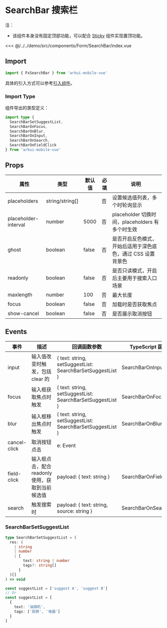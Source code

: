 # SearchBar 搜索栏

注：

- 该组件本身没有固定顶部功能，可以配合 [Sticky](./Sticky.md) 组件实现置顶功能。

<CodeDemo name="SearchBar">

<<< @/../../demo/src/components/Form/SearchBar/index.vue

</CodeDemo>

## Import

```js
import { FxSearchBar } from 'arkui-mobile-vue'
```

具体的引入方式可以参考[引入组件](../guide/import.md)。

### Import Type

组件导出的类型定义：

```ts
import type {
  SearchBarSetSuggestList,
  SearchBarOnFocus,
  SearchBarOnBlur,
  SearchBarOnInput,
  SearchBarOnSearch,
  SearchBarOnFieldClick
} from 'arkui-mobile-vue'
```

## Props

| 属性                 | 类型            | 默认值 | 必填 | 说明                                                        |
| -------------------- | --------------- | ------ | ---- | ----------------------------------------------------------- |
| placeholders         | string/string[] |        | 否   | 设置候选值列表，多个时轮询显示                              |
| placeholder-interval | number          | 5000   | 否   | placeholder 切换时间，placeholders 有多个时生效             |
| ghost                | boolean         | false  | 否   | 是否开启反色模式，开始后适用于深色底色，通过 CSS 设置背景色 |
| readonly             | boolean         | false  | 否   | 是否只读模式，开启后主要用于搜索入口场景                    |
| maxlength            | number          | 100    | 否   | 最大长度                                                    |
| focus                | boolean         | false  | 否   | 加载时是否获取焦点                                          |
| show-cancel          | boolean         | false  | 否   | 是否展示取消按钮                                            |

## Events

| 事件         | 描述                                             | 回调函数参数                                              | TypeScript 函数       |
| ------------ | ------------------------------------------------ | --------------------------------------------------------- | --------------------- |
| input        | 输入值改变时触发，包括 clear 的                  | ( text: string, setSuggestList: SearchBarSetSuggestList ) | SearchBarOnInput      |
| focus        | 输入框获取焦点时触发                             | ( text: string, setSuggestList: SearchBarSetSuggestList ) | SearchBarOnFocus      |
| blur         | 输入框移出焦点时触发                             | ( text: string, setSuggestList: SearchBarSetSuggestList ) | SearchBarOnBlur       |
| cancel-click | 取消按钮点击                                     | e: Event                                                  |                       |
| field-click  | 输入框点击，配合 readonly 使用，获取到当前候选值 | payload: { text: string }                                 | SearchBarOnFieldClick |
| search       | 触发搜索时                                       | payload: { text: string, source: string }                 | SearchBarOnSearch     |

### SearchBarSetSuggestList

```ts
type SearchBarSetSuggestList = (
  res: (
    | string
    | number
    | {
        text: string | number
        tags?: string[]
      }
  )[]
) => void

const suggestList = ['suggest A', 'suggest B']
// Or
const suggestList = [
  {
    text: '油烟机',
    tags: ['厨房', '电器']
  }
]
```
